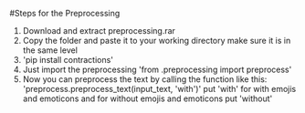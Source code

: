 #Steps for the Preprocessing

1. Download and extract preprocessing.rar
2. Copy the folder and paste it to your working directory make sure it is in the same level
3. 'pip install contractions'
4. Just import the preprocessing 'from .preprocessing import preprocess'
5. Now you can preprocess the text by calling the function like this:
   'preprocess.preprocess_text(input_text, 'with')' put 'with' for with emojis and emoticons
   and for without emojis and emoticons put 'without'
